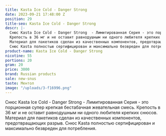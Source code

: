 ```yaml
---
title: Kasta Ice Cold - Danger Strong
date: 2023-09-21 17:48:00 Z
position: 29
title-seo: Kasta Ice Cold - Danger Strong
descr: |-
  Снюс Kasta Ice Cold - Danger Strong  - Лимитированная Серия - это порционная супер крепкая бестабачная жевательная смесь.
  Крепость в 36 мг и не оставит равнодушным ни одного любителя крепких снюсов.
  Материал для пакетиков сделан из качественных компонентов, предотвращающих разрыв.
  Снюс Kasta полностью сертифицирован и максимально безвреден для потребления.
product-name: Kasta Ice Cold - Danger Strong
nicotine: 55
portions: 20
gram: 20
price: 3000
brand: Russian products
sale: new-snus
taste: Ментол
image: "/uploads/3-f16996.png"
---
```


Снюс Kasta Ice Cold - Danger Strong  - Лимитированная Серия - это порционная супер крепкая бестабачная жевательная смесь.
Крепость в 36 мг и не оставит равнодушным ни одного любителя крепких снюсов.
Материал для пакетиков сделан из качественных компонентов, предотвращающих разрыв.
Снюс Kasta полностью сертифицирован и максимально безвреден для потребления.